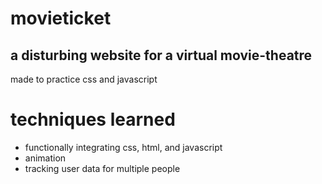 # movieticket
## a disturbing website for a virtual movie-theatre
made to practice css and javascript

# techniques learned
* functionally integrating css, html, and javascript
* animation
* tracking user data for multiple people
